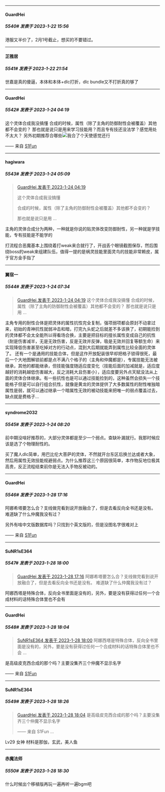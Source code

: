 

*****

####  GuardHei  
##### 5540#       发表于 2023-1-22 15:56

港服又半价了，2月1号截止，想买的不要错过。



*****

####  芷雅居  
##### 5541#       发表于 2023-1-22 21:54

世嘉是真的傻逼，本体和本体+dlc打折，dlc bundle又不打折真的够了



*****

####  GuardHei  
##### 5542#       发表于 2023-1-24 04:19

这个灵体合成我没搞懂
合成的时候，属性（除了主角的防御耐性会被覆盖）其他都不会变的？
那也就是说只是用来学习技能用？而且专有技还没法学？感觉用处不太大？
另外初期推荐合哪些<img src="https://static.saraba1st.com/image/smiley/face2017/068.png" referrerpolicy="no-referrer">我合了个天使感觉还行

—— 来自 [S1Fun](https://s1fun.koalcat.com)



*****

####  hagiwara  
##### 5543#       发表于 2023-1-24 05:09

<blockquote><a href="httphttps://bbs.saraba1st.com/2b/forum.php?mod=redirect&amp;goto=findpost&amp;pid=59463368&amp;ptid=2008011" target="_blank">GuardHei 发表于 2023-1-24 04:19</a>

这个灵体合成我没搞懂

合成的时候，属性（除了主角的防御耐性会被覆盖）其他都不会变的？

那也就是说只是用 ...</blockquote>
主角的灵体合成分为两种，一种就是你说的贴灵体改变防御耐性，另一种就是学技能，专有技能是不能学的

打流程合恶魔基本上围绕着打weak来合就行了，开战丢个眼镜截图保存，然后围绕boss的weak来组建队伍，值得一提的是祸灵技能里面灵鸟的技能非常赖皮，属于官方金手指了



*****

####  翼宿一  
##### 5544#       发表于 2023-1-24 07:34

<blockquote><a href="httphttps://bbs.saraba1st.com/2b/forum.php?mod=redirect&amp;goto=findpost&amp;pid=59463368&amp;ptid=2008011" target="_blank">GuardHei 发表于 2023-1-24 04:19</a>
这个灵体合成我没搞懂
合成的时候，属性（除了主角的防御耐性会被覆盖）其他都不会变的？
那也就是说只是用 ...</blockquote>
主角专用的耐性合体是把灵体的属性抗性完全复制，强项弱项都会原封不动拿过来，初始的青神抗性就弱冲击和暗，打完九头蛇之后就差不多该换了，初期能捡到的灵体都不会太全能所以得看场合换，主要是把目标的擅长属性变成自己的抗性（耐是伤害减半，无是无效伤害，反是无效并反弹，吸是无效并回复等额生命）来实现降低伤害甚至吃掉对方的行动点，混到大后期就能弄到属性比较全面的灵体了。
还有一个是通用的技能合体，但是这作开放配装很早却把格子锁得很死，最后一个大地图解锁前都是点不满八个格子的（主角和仲魔都是），专属技能无法被继承，其他的都能继承，但技能强度随适应度变化（技能后面的加减就是，适应度越好的消耗越低伤害越大，反之消耗大且伤害小），适应度要另外点天赋没法从上面的灵体合体继承。有一些抗性也是可以通过技能捡到的，这种虽然会损失一个技能格子但是可以自行组合抗性，就像是黄龙的灵体提供了大多数属性的耐性唯独暗属性是弱，就可以通过继承一个暗属性无效的被动技能来把唯一的弱点覆盖过去，缺点就是费格子…



*****

####  syndrome2032  
##### 5545#       发表于 2023-1-24 08:20

前中期没啥好推荐的，大部分灵体都是至少一个弱点。查缺补漏就行。我那时候应该是选了个物理耐性的。

买了魔人dlc简单，用巴比伦大菩萨的灵体，不然就开台东区后换兰达或者大象，然后用属性无效技能规避弱点。为什么推荐这三个原因很简单，本作物反地位极其高贵，反正流程结束前你是无法入手物反被动的。

*****

####  GuardHei  
##### 5546#       发表于 2023-1-28 17:16

阿娜希塔要怎么合？支线做完看到说开放融合了，但是去看反向全书还是没有。
难道缺了什么仲魔我没有过？

另外有啥中文版数据库吗？只找到个英文版的，但是没图名字很难对上

—— 来自 [S1Fun](https://s1fun.koalcat.com)


*****

####  SuNR1sE364  
##### 5547#       发表于 2023-1-28 18:00

<blockquote><a href="httphttps://bbs.saraba1st.com/2b/forum.php?mod=redirect&amp;goto=findpost&amp;pid=59517952&amp;ptid=2008011" target="_blank">GuardHei 发表于 2023-1-28 17:16</a>
阿娜希塔要怎么合？支线做完看到说开放融合了，但是去看反向全书还是没有。
难道缺了什么仲魔我没有过？</blockquote>
阿娜西塔是特殊合体，反向全书里面是没有的，另外，要是没有获得过任何一个合成材料的话特殊合体里也不会有


*****

####  GuardHei  
##### 5548#       发表于 2023-1-28 18:04

<blockquote><a href="httphttps://bbs.saraba1st.com/2b/forum.php?mod=redirect&amp;goto=findpost&amp;pid=59518525&amp;ptid=2008011" target="_blank">SuNR1sE364 发表于 2023-1-28 18:00</a>
阿娜西塔是特殊合体，反向全书里面是没有的，另外，要是没有获得过任何一个合成材料的话特殊合体里也不会 ...</blockquote>
是高级皮克西合成的那个吗？主要没集齐三个仲魔不显示名字

—— 来自 [S1Fun](https://s1fun.koalcat.com)


*****

####  SuNR1sE364  
##### 5549#       发表于 2023-1-28 18:26

<blockquote><a href="httphttps://bbs.saraba1st.com/2b/forum.php?mod=redirect&amp;goto=findpost&amp;pid=59518563&amp;ptid=2008011" target="_blank">GuardHei 发表于 2023-1-28 18:04</a>
是高级皮克西合成的那个吗？主要没集齐三个仲魔不显示名字

—— 来自 S1Fun ...</blockquote>
Lv29 女神
材料是那伽，玄武，美人鱼

*****

####  赤魔法师  
##### 5550#       发表于 2023-1-28 18:30

什么时候出个移植版再玩一遍再听一遍bgm吧

